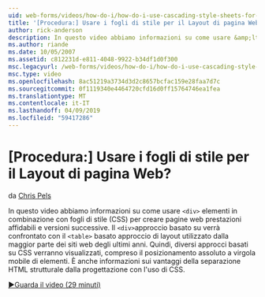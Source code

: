 ```yaml
---
uid: web-forms/videos/how-do-i/how-do-i-use-cascading-style-sheets-for-web-page-layout
title: '[Procedura:] Usare i fogli di stile per il Layout di pagina Web? | Microsoft Docs'
author: rick-anderson
description: In questo video abbiamo informazioni su come usare &amp;lt; div&amp;gt; gli elementi in combinazione con fogli di stile (CSS) per creare le prestazioni affidabili e versioni successive web p...
ms.author: riande
ms.date: 10/05/2007
ms.assetid: c812231d-e811-4048-9922-b34df1d0f300
msc.legacyurl: /web-forms/videos/how-do-i/how-do-i-use-cascading-style-sheets-for-web-page-layout
msc.type: video
ms.openlocfilehash: 8ac51219a3734d3d2c8657bcfac159e28faa7d7c
ms.sourcegitcommit: 0f1119340e4464720cfd16d0ff15764746ea1fea
ms.translationtype: MT
ms.contentlocale: it-IT
ms.lasthandoff: 04/09/2019
ms.locfileid: "59417286"
---
```

# <a name="how-do-i-use-cascading-style-sheets-for-web-page-layout"></a>[Procedura:] Usare i fogli di stile per il Layout di pagina Web?

da [Chris Pels](https://twitter.com/chrispels)

In questo video abbiamo informazioni su come usare `<div>` elementi in combinazione con fogli di stile (CSS) per creare pagine web prestazioni affidabili e versioni successive. Il `<div>`approccio basato su verrà confrontato con il `<table>` basato approccio di layout utilizzato dalla maggior parte dei siti web degli ultimi anni. Quindi, diversi approcci basati su CSS verranno visualizzati, compreso il posizionamento assoluto a virgola mobile di elementi. È anche informazioni sui vantaggi della separazione HTML strutturale dalla progettazione con l'uso di CSS.

[&#9654;Guarda il video (29 minuti)](https://channel9.msdn.com/Blogs/ASP-NET-Site-Videos/how-do-i-use-cascading-style-sheets-for-web-page-layout)
